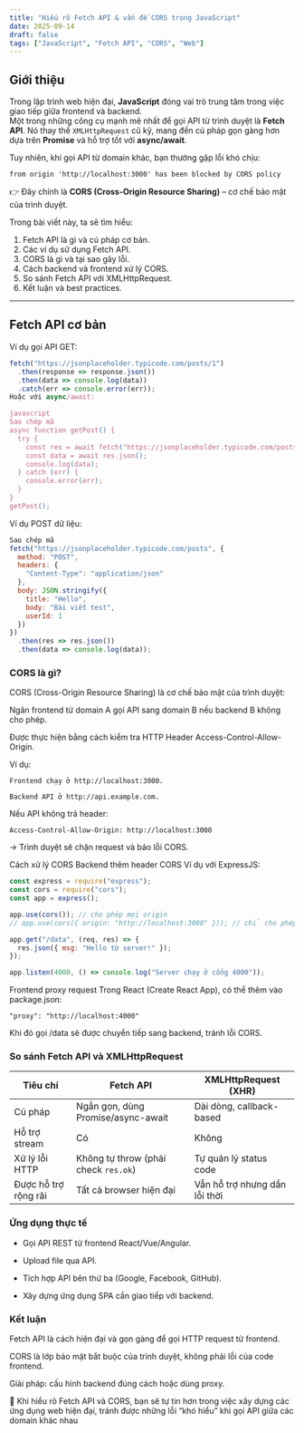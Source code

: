 ```yaml
---
title: "Hiểu rõ Fetch API & vấn đề CORS trong JavaScript"
date: 2025-09-14
draft: false
tags: ["JavaScript", "Fetch API", "CORS", "Web"]
---
```


## Giới thiệu

Trong lập trình web hiện đại, **JavaScript** đóng vai trò trung tâm trong việc giao tiếp giữa frontend và backend.  
Một trong những công cụ mạnh mẽ nhất để gọi API từ trình duyệt là **Fetch API**. Nó thay thế `XMLHttpRequest` cũ kỹ, mang đến cú pháp gọn gàng hơn dựa trên **Promise** và hỗ trợ tốt với **async/await**.  

Tuy nhiên, khi gọi API từ domain khác, bạn thường gặp lỗi khó chịu:  

``` Access to fetch at 'http://api.example.com'
from origin 'http://localhost:3000' has been blocked by CORS policy
```

👉 Đây chính là **CORS (Cross-Origin Resource Sharing)** – cơ chế bảo mật của trình duyệt.  

Trong bài viết này, ta sẽ tìm hiểu:  
1. Fetch API là gì và cú pháp cơ bản.  
2. Các ví dụ sử dụng Fetch API.  
3. CORS là gì và tại sao gây lỗi.  
4. Cách backend và frontend xử lý CORS.  
5. So sánh Fetch API với XMLHttpRequest.  
6. Kết luận và best practices.  

---

## Fetch API cơ bản

Ví dụ gọi API GET:

```javascript
fetch("https://jsonplaceholder.typicode.com/posts/1")
  .then(response => response.json())
  .then(data => console.log(data))
  .catch(err => console.error(err));
Hoặc với async/await:

javascript
Sao chép mã
async function getPost() {
  try {
    const res = await fetch("https://jsonplaceholder.typicode.com/posts/1");
    const data = await res.json();
    console.log(data);
  } catch (err) {
    console.error(err);
  }
}
getPost();
```

Ví dụ POST dữ liệu:

```javascript
Sao chép mã
fetch("https://jsonplaceholder.typicode.com/posts", {
  method: "POST",
  headers: {
    "Content-Type": "application/json"
  },
  body: JSON.stringify({
    title: "Hello",
    body: "Bài viết test",
    userId: 1
  })
})
  .then(res => res.json())
  .then(data => console.log(data));
```
### CORS là gì?
CORS (Cross-Origin Resource Sharing) là cơ chế bảo mật của trình duyệt:

Ngăn frontend từ domain A gọi API sang domain B nếu backend B không cho phép.

Được thực hiện bằng cách kiểm tra HTTP Header Access-Control-Allow-Origin.

Ví dụ:

```Frontend chạy ở http://localhost:3000.```

```Backend API ở http://api.example.com.```

Nếu API không trả header:

```arduino
Access-Control-Allow-Origin: http://localhost:3000
```
→ Trình duyệt sẽ chặn request và báo lỗi CORS.

Cách xử lý CORS
Backend thêm header CORS
Ví dụ với ExpressJS:

```javascript
const express = require("express");
const cors = require("cors");
const app = express();

app.use(cors()); // cho phép mọi origin
// app.use(cors({ origin: "http://localhost:3000" })); // chỉ cho phép 1 domain

app.get("/data", (req, res) => {
  res.json({ msg: "Hello từ server!" });
});

app.listen(4000, () => console.log("Server chạy ở cổng 4000"));
```
Frontend proxy request
Trong React (Create React App), có thể thêm vào package.json:

```
"proxy": "http://localhost:4000"
```
Khi đó gọi /data sẽ được chuyển tiếp sang backend, tránh lỗi CORS.

### So sánh Fetch API và XMLHttpRequest
| Tiêu chí             | Fetch API                               | XMLHttpRequest (XHR)                |
|-----------------------|-----------------------------------------|-------------------------------------|
| Cú pháp              | Ngắn gọn, dùng Promise/async-await       | Dài dòng, callback-based            |
| Hỗ trợ stream        | Có                                      | Không                               |
| Xử lý lỗi HTTP       | Không tự throw (phải check `res.ok`)    | Tự quản lý status code              |
| Được hỗ trợ rộng rãi | Tất cả browser hiện đại                  | Vẫn hỗ trợ nhưng dần lỗi thời       |


### Ứng dụng thực tế
- Gọi API REST từ frontend React/Vue/Angular.

- Upload file qua API.

- Tích hợp API bên thứ ba (Google, Facebook, GitHub).

- Xây dựng ứng dụng SPA cần giao tiếp với backend.

### Kết luận
Fetch API là cách hiện đại và gọn gàng để gọi HTTP request từ frontend.

CORS là lớp bảo mật bắt buộc của trình duyệt, không phải lỗi của code frontend.

Giải pháp: cấu hình backend đúng cách hoặc dùng proxy.

🚀 Khi hiểu rõ Fetch API và CORS, bạn sẽ tự tin hơn trong việc xây dựng các ứng dụng web hiện đại, tránh được những lỗi “khó hiểu” khi gọi API giữa các domain khác nhau